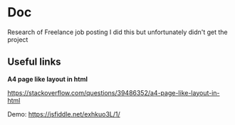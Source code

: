 # Doc

Research of Freelance job posting I did this but unfortunately didn't get the project

## Useful links

**A4 page like layout in html**

https://stackoverflow.com/questions/39486352/a4-page-like-layout-in-html

Demo:
https://jsfiddle.net/exhkuo3L/1/
